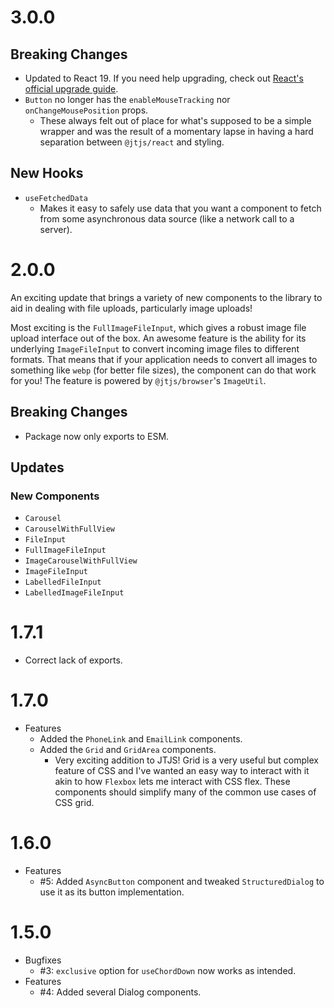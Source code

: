 # 3.0.0

## Breaking Changes

- Updated to React 19. If you need help upgrading, check out [React's official upgrade guide](https://react.dev/blog/2024/04/25/react-19-upgrade-guide).
- `Button` no longer has the `enableMouseTracking` nor `onChangeMousePosition` props.
  - These always felt out of place for what's supposed to be a simple wrapper and was the result of a momentary lapse in having a hard separation between `@jtjs/react` and styling.

## New Hooks

- `useFetchedData`
  - Makes it easy to safely use data that you want a component to fetch from some asynchronous data source (like a network call to a server).

# 2.0.0

An exciting update that brings a variety of new components to the library to aid in dealing with file uploads, particularly image uploads!

Most exciting is the `FullImageFileInput`, which gives a robust image file upload interface out of the box. An awesome feature is the ability for its underlying `ImageFileInput` to convert incoming image files to different formats. That means that if your application needs to convert all images to something like `webp` (for better file sizes), the component can do that work for you! The feature is powered by `@jtjs/browser`'s `ImageUtil`.

## Breaking Changes

- Package now only exports to ESM.

## Updates

### New Components

- `Carousel`
- `CarouselWithFullView`
- `FileInput`
- `FullImageFileInput`
- `ImageCarouselWithFullView`
- `ImageFileInput`
- `LabelledFileInput`
- `LabelledImageFileInput`

# 1.7.1

- Correct lack of exports.

# 1.7.0

- Features
  - Added the `PhoneLink` and `EmailLink` components.
  - Added the `Grid` and `GridArea` components.
    - Very exciting addition to JTJS! Grid is a very useful but complex feature of CSS and I've wanted an easy way to interact with it akin to how `Flexbox` lets me interact with CSS flex. These components should simplify many of the common use cases of CSS grid.

# 1.6.0

- Features
  - #5: Added `AsyncButton` component and tweaked `StructuredDialog` to use it as its button implementation.

# 1.5.0

- Bugfixes
  - #3: `exclusive` option for `useChordDown` now works as intended.
- Features
  - #4: Added several Dialog components.
